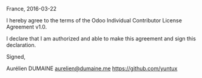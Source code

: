 France, 2016-03-22

I hereby agree to the terms of the Odoo Individual Contributor License
Agreement v1.0.

I declare that I am authorized and able to make this agreement and sign this
declaration.

Signed,

Aurélien DUMAINE aurelien@dumaine.me https://github.com/yuntux
